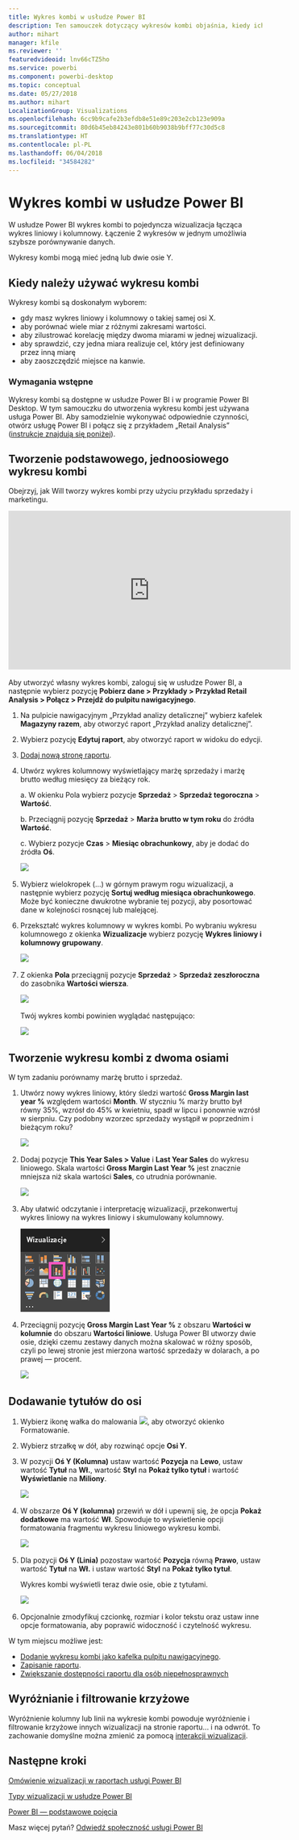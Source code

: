 ```yaml
---
title: Wykres kombi w usłudze Power BI
description: Ten samouczek dotyczący wykresów kombi objaśnia, kiedy ich używać i jak je tworzyć w usłudze Power BI i programie Power BI Desktop.
author: mihart
manager: kfile
ms.reviewer: ''
featuredvideoid: lnv66cTZ5ho
ms.service: powerbi
ms.component: powerbi-desktop
ms.topic: conceptual
ms.date: 05/27/2018
ms.author: mihart
LocalizationGroup: Visualizations
ms.openlocfilehash: 6cc9b9cafe2b3efdb8e51e89c203e2cb123e909a
ms.sourcegitcommit: 80d6b45eb84243e801b60b9038b9bff77c30d5c8
ms.translationtype: HT
ms.contentlocale: pl-PL
ms.lasthandoff: 06/04/2018
ms.locfileid: "34584282"
---
```

# <a name="combo-chart-in-power-bi"></a>Wykres kombi w usłudze Power BI
W usłudze Power BI wykres kombi to pojedyncza wizualizacja łącząca wykres liniowy i kolumnowy. Łączenie 2 wykresów w jednym umożliwia szybsze porównywanie danych.

Wykresy kombi mogą mieć jedną lub dwie osie Y.

## <a name="when-to-use-a-combo-chart"></a>Kiedy należy używać wykresu kombi
Wykresy kombi są doskonałym wyborem:

* gdy masz wykres liniowy i kolumnowy o takiej samej osi X.
* aby porównać wiele miar z różnymi zakresami wartości.
* aby zilustrować korelację między dwoma miarami w jednej wizualizacji.
* aby sprawdzić, czy jedna miara realizuje cel, który jest definiowany przez inną miarę
* aby zaoszczędzić miejsce na kanwie.

### <a name="prerequisites"></a>Wymagania wstępne
Wykresy kombi są dostępne w usłudze Power BI i w programie Power BI Desktop. W tym samouczku do utworzenia wykresu kombi jest używana usługa Power BI. Aby samodzielnie wykonywać odpowiednie czynności, otwórz usługę Power BI i połącz się z przykładem „Retail Analysis” ([instrukcje znajdują się poniżej](#create)).


## <a name="create-a-basic-single-axis-combo-chart"></a>Tworzenie podstawowego, jednoosiowego wykresu kombi
Obejrzyj, jak Will tworzy wykres kombi przy użyciu przykładu sprzedaży i marketingu.

<iframe width="560" height="315" src="https://www.youtube.com/embed/lnv66cTZ5ho?list=PL1N57mwBHtN0JFoKSR0n-tBkUJHeMP2cP" frameborder="0" allowfullscreen></iframe>  

<a name="create"></a> Aby utworzyć własny wykres kombi, zaloguj się w usłudze Power BI, a następnie wybierz pozycję **Pobierz dane \> Przykłady \> Przykład Retail Analysis > Połącz > Przejdź do pulpitu nawigacyjnego**.

1. Na pulpicie nawigacyjnym „Przykład analizy detalicznej” wybierz kafelek **Magazyny razem**, aby otworzyć raport „Przykład analizy detalicznej”.
2. Wybierz pozycję **Edytuj raport**, aby otworzyć raport w widoku do edycji.
3. [Dodaj nową stronę raportu](power-bi-report-add-page.md).
4. Utwórz wykres kolumnowy wyświetlający marżę sprzedaży i marżę brutto według miesięcy za bieżący rok.

    a.  W okienku Pola wybierz pozycje **Sprzedaż** \> **Sprzedaż tegoroczna** > **Wartość**.

    b.  Przeciągnij pozycję **Sprzedaż** \> **Marża brutto w tym roku** do źródła **Wartość**.

    c.  Wybierz pozycje **Czas** \> **Miesiąc obrachunkowy**, aby je dodać do źródła **Oś**.

    ![](media/power-bi-visualization-combo-chart/combotutorial1new.png)
5. Wybierz wielokropek (...) w górnym prawym rogu wizualizacji, a następnie wybierz pozycję **Sortuj według miesiąca obrachunkowego**. Może być konieczne dwukrotne wybranie tej pozycji, aby posortować dane w kolejności rosnącej lub malejącej.

6. Przekształć wykres kolumnowy w wykres kombi. Po wybraniu wykresu kolumnowego z okienka **Wizualizacje** wybierz pozycję **Wykres liniowy i kolumnowy grupowany**.

    ![](media/power-bi-visualization-combo-chart/converttocombo_new2.png)
7. Z okienka **Pola** przeciągnij pozycje **Sprzedaż** \> **Sprzedaż zeszłoroczna** do zasobnika **Wartości wiersza**.

   ![](media/power-bi-visualization-combo-chart/linevaluebucket.png)

   Twój wykres kombi powinien wyglądać następująco:

   ![](media/power-bi-visualization-combo-chart/combochartdone-new.png)

## <a name="create-a-combo-chart-with-two-axes"></a>Tworzenie wykresu kombi z dwoma osiami
W tym zadaniu porównamy marżę brutto i sprzedaż.

1. Utwórz nowy wykres liniowy, który śledzi wartość **Gross Margin last year %** względem wartości **Month**.  W styczniu % marży brutto był równy 35%, wzrósł do 45% w kwietniu, spadł w lipcu i ponownie wzrósł w sierpniu. Czy podobny wzorzec sprzedaży wystąpił w poprzednim i bieżącym roku?

   ![](media/power-bi-visualization-combo-chart/combo1_new.png)
2. Dodaj pozycje **This Year Sales > Value** i **Last Year Sales** do wykresu liniowego. Skala wartości **Gross Margin Last Year %** jest znacznie mniejsza niż skala wartości **Sales**, co utrudnia porównanie.      

   ![](media/power-bi-visualization-combo-chart/flatline_new.png)
3. Aby ułatwić odczytanie i interpretację wizualizacji, przekonwertuj wykres liniowy na wykres liniowy i skumulowany kolumnowy.

   ![](media/power-bi-visualization-combo-chart/converttocombo_new.png)
4. Przeciągnij pozycję **Gross Margin Last Year %** z obszaru **Wartości w kolumnie** do obszaru **Wartości liniowe**. Usługa Power BI utworzy dwie osie, dzięki czemu zestawy danych można skalować w różny sposób, czyli po lewej stronie jest mierzona wartość sprzedaży w dolarach, a po prawej — procent.

   ![](media/power-bi-visualization-combo-chart/power-bi-combochart.png)    

## <a name="add-titles-to-the-axes"></a>Dodawanie tytułów do osi
1. Wybierz ikonę wałka do malowania ![](media/power-bi-visualization-combo-chart/power-bi-paintroller.png), aby otworzyć okienko Formatowanie.
2. Wybierz strzałkę w dół, aby rozwinąć opcje **Osi Y**.
3. W pozycji **Oś Y (Kolumna)** ustaw wartość **Pozycja** na **Lewo**, ustaw wartość **Tytuł** na **Wł.**, wartość **Styl** na **Pokaż tylko tytuł** i wartość **Wyświetlanie** na **Miliony**.

   ![](media/power-bi-visualization-combo-chart/power-bi-y-axis-column.png)
4. W obszarze **Oś Y (kolumna)** przewiń w dół i upewnij się, że opcja **Pokaż dodatkowe** ma wartość **Wł**. Spowoduje to wyświetlenie opcji formatowania fragmentu wykresu liniowego wykresu kombi.

   ![](media/power-bi-visualization-combo-chart/power-bi-show-secondary.png)
5. Dla pozycji **Oś Y (Linia)** pozostaw wartość **Pozycja** równą **Prawo**, ustaw wartość **Tytuł** na **Wł.** i ustaw wartość **Styl** na **Pokaż tylko tytuł**.

   Wykres kombi wyświetli teraz dwie osie, obie z tytułami.

   ![](media/power-bi-visualization-combo-chart/power-bi-titles-on.png)

6. Opcjonalnie zmodyfikuj czcionkę, rozmiar i kolor tekstu oraz ustaw inne opcje formatowania, aby poprawić widoczność i czytelność wykresu.

W tym miejscu możliwe jest:

* [Dodanie wykresu kombi jako kafelka pulpitu nawigacyjnego](service-dashboard-tiles.md).
* [Zapisanie raportu](service-report-save.md).
* [Zwiększanie dostępności raportu dla osób niepełnosprawnych](desktop-accessibility.md)

## <a name="cross-highlighting-and-cross-filtering"></a>Wyróżnianie i filtrowanie krzyżowe

Wyróżnienie kolumny lub linii na wykresie kombi powoduje wyróżnienie i filtrowanie krzyżowe innych wizualizacji na stronie raportu... i na odwrót. To zachowanie domyślne można zmienić za pomocą [interakcji wizualizacji](service-reports-visual-interactions.md).

## <a name="next-steps"></a>Następne kroki

[Omówienie wizualizacji w raportach usługi Power BI](power-bi-report-visualizations.md)

[Typy wizualizacji w usłudze Power BI](power-bi-visualization-types-for-reports-and-q-and-a.md)

[Power BI — podstawowe pojęcia](service-basic-concepts.md)

Masz więcej pytań? [Odwiedź społeczność usługi Power BI](http://community.powerbi.com/)
